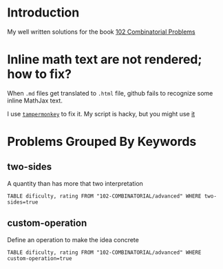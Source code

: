 # Introduction

My well written solutions for the book [102 Combinatorial Problems](https://rainymathboy.files.wordpress.com/2011/01/102-combinatorial-problems.pdf)

# Inline math text are not rendered; how to fix?

When `.md` files get translated to `.html` file, github fails to recognize some inline MathJax text.

I use [`tampermonkey`](https://addons.mozilla.org/en-US/firefox/addon/tampermonkey/) to fix it. My script is hacky, but you might use [it](https://gist.github.com/lyra95/f237e0954a5a54985493f40e0fe9c747)


# Problems Grouped By Keywords

## two-sides

A quantity than has more that two interpretation

```dataview
TABLE dificulty, rating FROM "102-COMBINATORIAL/advanced" WHERE two-sides=true
```

## custom-operation

Define an operation to make the idea concrete

```dataview
TABLE dificulty, rating FROM "102-COMBINATORIAL/advanced" WHERE custom-operation=true
```
